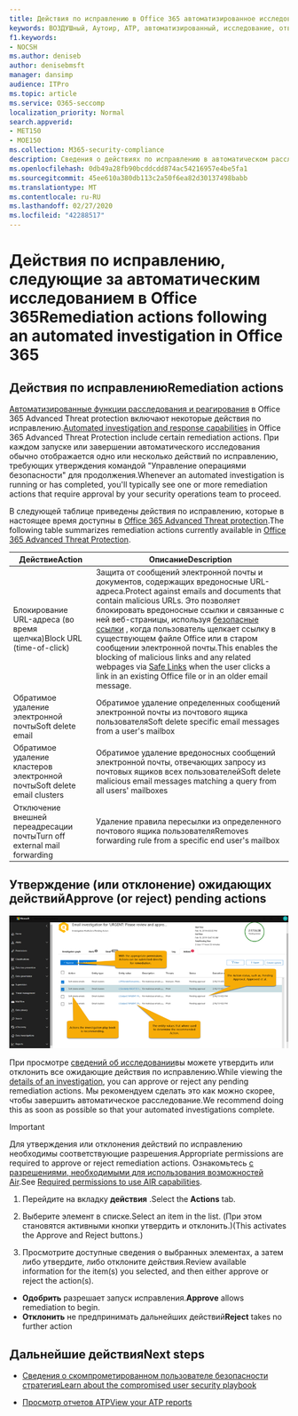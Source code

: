 ```yaml
---
title: Действия по исправлению в Office 365 автоматизированное исследование и ответ
keywords: ВОЗДУШный, Аутоир, ATP, автоматизированный, исследование, ответ, исправление, угрозы, усовершенствованный, угроза, защита
f1.keywords:
- NOCSH
ms.author: deniseb
author: denisebmsft
manager: dansimp
audience: ITPro
ms.topic: article
ms.service: O365-seccomp
localization_priority: Normal
search.appverid:
- MET150
- MOE150
ms.collection: M365-security-compliance
description: Сведения о действиях по исправлению в автоматическом расследовании и возможностях реагирования в Office 365 Advanced Threat Protection Plan 2.
ms.openlocfilehash: 0db49a28fb90bcddcdd874ac54216957e4be5fa1
ms.sourcegitcommit: 45ee610a380db113c2a50f6ea82d30137498babb
ms.translationtype: MT
ms.contentlocale: ru-RU
ms.lasthandoff: 02/27/2020
ms.locfileid: "42288517"
---
```

# <a name="remediation-actions-following-an-automated-investigation-in-office-365"></a><span data-ttu-id="fe46e-104">Действия по исправлению, следующие за автоматическим исследованием в Office 365</span><span class="sxs-lookup"><span data-stu-id="fe46e-104">Remediation actions following an automated investigation in Office 365</span></span>

## <a name="remediation-actions"></a><span data-ttu-id="fe46e-105">Действия по исправлению</span><span class="sxs-lookup"><span data-stu-id="fe46e-105">Remediation actions</span></span>

<span data-ttu-id="fe46e-106">[Автоматизированные функции расследования и реагирования](https://docs.microsoft.com/microsoft-365/security/office-365-security/office-365-air) в Office 365 Advanced Threat protection включают некоторые действия по исправлению.</span><span class="sxs-lookup"><span data-stu-id="fe46e-106">[Automated investigation and response capabilities](https://docs.microsoft.com/microsoft-365/security/office-365-security/office-365-air) in Office 365 Advanced Threat Protection include certain remediation actions.</span></span> <span data-ttu-id="fe46e-107">При каждом запуске или завершении автоматического исследования обычно отображается одно или несколько действий по исправлению, требующих утверждения командой "Управление операциями безопасности" для продолжения.</span><span class="sxs-lookup"><span data-stu-id="fe46e-107">Whenever an automated investigation is running or has completed, you'll typically see one or more remediation actions that require approval by your security operations team to proceed.</span></span> 

<span data-ttu-id="fe46e-108">В следующей таблице приведены действия по исправлению, которые в настоящее время доступны в [Office 365 Advanced Threat protection](office-365-atp.md).</span><span class="sxs-lookup"><span data-stu-id="fe46e-108">The following table summarizes remediation actions currently available in [Office 365 Advanced Threat Protection](office-365-atp.md).</span></span> 

|<span data-ttu-id="fe46e-109">Действие</span><span class="sxs-lookup"><span data-stu-id="fe46e-109">Action</span></span> | <span data-ttu-id="fe46e-110">Описание</span><span class="sxs-lookup"><span data-stu-id="fe46e-110">Description</span></span> |
|-----|-----|
|<span data-ttu-id="fe46e-111">Блокирование URL-адреса (во время щелчка)</span><span class="sxs-lookup"><span data-stu-id="fe46e-111">Block URL (time-of-click)</span></span> |<span data-ttu-id="fe46e-112">Защита от сообщений электронной почты и документов, содержащих вредоносные URL-адреса.</span><span class="sxs-lookup"><span data-stu-id="fe46e-112">Protect against emails and documents that contain malicious URLs.</span></span> <span data-ttu-id="fe46e-113">Это позволяет блокировать вредоносные ссылки и связанные с ней веб-страницы, используя [безопасные ссылки](https://docs.microsoft.com/microsoft-365/security/office-365-security/atp-safe-links) , когда пользователь щелкает ссылку в существующем файле Office или в старом сообщении электронной почты.</span><span class="sxs-lookup"><span data-stu-id="fe46e-113">This enables the blocking of malicious links and any related webpages via [Safe Links](https://docs.microsoft.com/microsoft-365/security/office-365-security/atp-safe-links) when the user clicks a link in an existing Office file or in an older email message.</span></span> |
|<span data-ttu-id="fe46e-114">Обратимое удаление электронной почты</span><span class="sxs-lookup"><span data-stu-id="fe46e-114">Soft delete email</span></span>  |<span data-ttu-id="fe46e-115">Обратимое удаление определенных сообщений электронной почты из почтового ящика пользователя</span><span class="sxs-lookup"><span data-stu-id="fe46e-115">Soft delete specific email messages from a user's mailbox</span></span>|
|<span data-ttu-id="fe46e-116">Обратимое удаление кластеров электронной почты</span><span class="sxs-lookup"><span data-stu-id="fe46e-116">Soft delete email clusters</span></span>  |<span data-ttu-id="fe46e-117">Обратимое удаление вредоносных сообщений электронной почты, отвечающих запросу из почтовых ящиков всех пользователей</span><span class="sxs-lookup"><span data-stu-id="fe46e-117">Soft delete malicious email messages matching a query from all users' mailboxes</span></span>|
|<span data-ttu-id="fe46e-118">Отключение внешней переадресации почты</span><span class="sxs-lookup"><span data-stu-id="fe46e-118">Turn off external mail forwarding</span></span> |<span data-ttu-id="fe46e-119">Удаление правила пересылки из определенного почтового ящика пользователя</span><span class="sxs-lookup"><span data-stu-id="fe46e-119">Removes forwarding rule from a specific end user's mailbox</span></span>|

## <a name="approve-or-reject-pending-actions"></a><span data-ttu-id="fe46e-120">Утверждение (или отклонение) ожидающих действий</span><span class="sxs-lookup"><span data-stu-id="fe46e-120">Approve (or reject) pending actions</span></span>

![Страница "действия по расследованию воздуха"](../../media/air-investigationactionspage.png)

<span data-ttu-id="fe46e-122">При просмотре [сведений об исследовании](air-view-investigation-results.md)вы можете утвердить или отклонить все ожидающие действия по исправлению.</span><span class="sxs-lookup"><span data-stu-id="fe46e-122">While viewing the [details of an investigation](air-view-investigation-results.md), you can approve or reject any pending remediation actions.</span></span> <span data-ttu-id="fe46e-123">Мы рекомендуем сделать это как можно скорее, чтобы завершить автоматическое расследование.</span><span class="sxs-lookup"><span data-stu-id="fe46e-123">We recommend doing this as soon as possible so that your automated investigations complete.</span></span>

> [!IMPORTANT]
> <span data-ttu-id="fe46e-124">Для утверждения или отклонения действий по исправлению необходимы соответствующие разрешения.</span><span class="sxs-lookup"><span data-stu-id="fe46e-124">Appropriate permissions are required to approve or reject remediation actions.</span></span> <span data-ttu-id="fe46e-125">Ознакомьтесь [с разрешениями, необходимыми для использования возможностей Air](office-365-air.md#required-permissions-to-use-air-capabilities).</span><span class="sxs-lookup"><span data-stu-id="fe46e-125">See [Required permissions to use AIR capabilities](office-365-air.md#required-permissions-to-use-air-capabilities).</span></span>

1. <span data-ttu-id="fe46e-126">Перейдите на вкладку **действия** .</span><span class="sxs-lookup"><span data-stu-id="fe46e-126">Select the **Actions** tab.</span></span>

2. <span data-ttu-id="fe46e-127">Выберите элемент в списке.</span><span class="sxs-lookup"><span data-stu-id="fe46e-127">Select an item in the list.</span></span> <span data-ttu-id="fe46e-128">(При этом становятся активными кнопки утвердить и отклонить.)</span><span class="sxs-lookup"><span data-stu-id="fe46e-128">(This activates the Approve and Reject buttons.)</span></span>

3. <span data-ttu-id="fe46e-129">Просмотрите доступные сведения о выбранных элементах, а затем либо утвердите, либо отклоните действия.</span><span class="sxs-lookup"><span data-stu-id="fe46e-129">Review available information for the item(s) you selected, and then either approve or reject the action(s).</span></span> 
 - <span data-ttu-id="fe46e-130">**Одобрить** разрешает запуск исправления.</span><span class="sxs-lookup"><span data-stu-id="fe46e-130">**Approve** allows remediation to begin.</span></span>
 - <span data-ttu-id="fe46e-131">**Отклонить** не предпринимать дальнейших действий</span><span class="sxs-lookup"><span data-stu-id="fe46e-131">**Reject** takes no further action</span></span>

## <a name="next-steps"></a><span data-ttu-id="fe46e-132">Дальнейшие действия</span><span class="sxs-lookup"><span data-stu-id="fe46e-132">Next steps</span></span>

- [<span data-ttu-id="fe46e-133">Сведения о скомпрометированном пользователе безопасности стратегия</span><span class="sxs-lookup"><span data-stu-id="fe46e-133">Learn about the compromised user security playbook</span></span>](https://docs.microsoft.com/microsoft-365/security/office-365-security/address-compromised-users-quickly)

- [<span data-ttu-id="fe46e-134">Просмотр отчетов ATP</span><span class="sxs-lookup"><span data-stu-id="fe46e-134">View your ATP reports</span></span>](https://docs.microsoft.com/microsoft-365/security/office-365-security/view-reports-for-atp)
